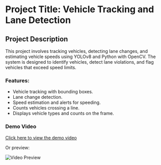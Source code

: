 # Project Title: Vehicle Tracking and Lane Detection

## Project Description
This project involves tracking vehicles, detecting lane changes, and estimating vehicle speeds using YOLOv8 and Python with OpenCV. The system is designed to identify vehicles, detect lane violations, and flag vehicles that exceed speed limits.

### Features:
- Vehicle tracking with bounding boxes.
- Lane change detection.
- Speed estimation and alerts for speeding.
- Counts vehicles crossing a line.
- Displays vehicle types and counts on the frame.

### Demo Video
[Click here to view the demo video](https://github.com/your-username/your-repo/raw/main/path-to-your-video.mp4)

Or preview:

![Video Preview](https://github.com/your-username/your-repo/raw/main/path-to-your-preview.gif)
